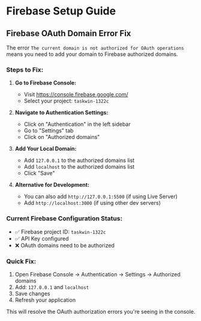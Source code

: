 # Firebase Setup Guide

## Firebase OAuth Domain Error Fix

The error `The current domain is not authorized for OAuth operations` means you need to add your domain to Firebase authorized domains.

### Steps to Fix:

1. **Go to Firebase Console:**
   - Visit https://console.firebase.google.com/
   - Select your project: `taskwin-1322c`

2. **Navigate to Authentication Settings:**
   - Click on "Authentication" in the left sidebar
   - Go to "Settings" tab
   - Click on "Authorized domains"

3. **Add Your Local Domain:**
   - Add `127.0.0.1` to the authorized domains list
   - Add `localhost` to the authorized domains list
   - Click "Save"

4. **Alternative for Development:**
   - You can also add `http://127.0.0.1:5500` (if using Live Server)
   - Add `http://localhost:3000` (if using other dev servers)

### Current Firebase Configuration Status:
- ✅ Firebase project ID: `taskwin-1322c`
- ✅ API Key configured
- ❌ OAuth domains need to be authorized

### Quick Fix:
1. Open Firebase Console → Authentication → Settings → Authorized domains
2. Add: `127.0.0.1` and `localhost`
3. Save changes
4. Refresh your application

This will resolve the OAuth authorization errors you're seeing in the console.